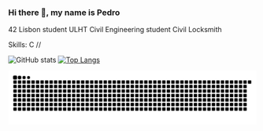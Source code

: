 ### Hi there 👋, my name is Pedro
42 Lisbon student
ULHT Civil Engineering student
Civil Locksmith

Skills: C // 





![GitHub stats](https://github-readme-stats.vercel.app/api?username=PCallegaro&show_icons=true)  [![Top Langs](https://github-readme-stats.vercel.app/api/top-langs/?username=PCallegaro)](https://github.com/anuraghazra/github-readme-stats)  

 ![Snake animation](https://github.com/benmaia/benmaia/blob/output/github-contribution-grid-snake.svg)
